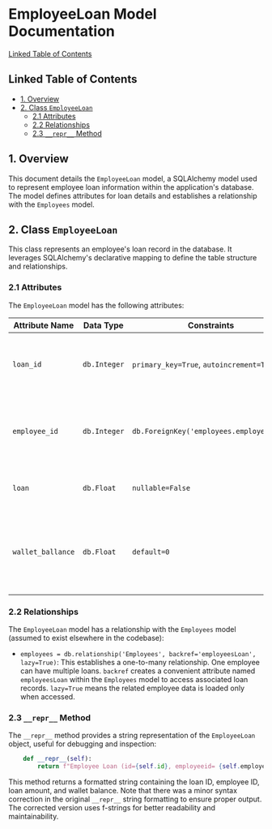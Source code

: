 # EmployeeLoan Model Documentation

[Linked Table of Contents](#linked-table-of-contents)

## Linked Table of Contents

* [1. Overview](#1-overview)
* [2. Class `EmployeeLoan`](#2-class-employeeLoan)
    * [2.1 Attributes](#21-attributes)
    * [2.2 Relationships](#22-relationships)
    * [2.3 `__repr__` Method](#23-__repr__-method)


## 1. Overview

This document details the `EmployeeLoan` model, a SQLAlchemy model used to represent employee loan information within the application's database.  The model defines attributes for loan details and establishes a relationship with the `Employees` model.


## 2. Class `EmployeeLoan`

This class represents an employee's loan record in the database.  It leverages SQLAlchemy's declarative mapping to define the table structure and relationships.


### 2.1 Attributes

The `EmployeeLoan` model has the following attributes:

| Attribute Name        | Data Type | Constraints                               | Description                                         |
|-----------------------|------------|-------------------------------------------|-----------------------------------------------------|
| `loan_id`             | `db.Integer` | `primary_key=True`, `autoincrement=True` | Unique identifier for the loan record. Auto-incrementing. |
| `employee_id`         | `db.Integer` | `db.ForeignKey('employees.employee_id')` | Foreign key referencing the `employee_id` in the `Employees` table. |
| `loan`                | `db.Float`   | `nullable=False`                         | The amount of the loan.  Cannot be null.             |
| `wallet_ballance`     | `db.Float`   | `default=0`                              | The employee's wallet balance associated with this loan. Defaults to 0. |


### 2.2 Relationships

The `EmployeeLoan` model has a relationship with the `Employees` model (assumed to exist elsewhere in the codebase):

* `employees = db.relationship('Employees', backref='employeesLoan', lazy=True)`: This establishes a one-to-many relationship. One employee can have multiple loans.  `backref` creates a convenient attribute named `employeesLoan` within the `Employees` model to access associated loan records. `lazy=True` means the related employee data is loaded only when accessed.


### 2.3 `__repr__` Method

The `__repr__` method provides a string representation of the `EmployeeLoan` object, useful for debugging and inspection:

```python
    def __repr__(self):
        return f"Employee Loan (id={self.id}, employeeid= {self.employee_id}, loan={self.loan}, walletbalance={self.wallet_ballance})"
```

This method returns a formatted string containing the loan ID, employee ID, loan amount, and wallet balance. Note that there was a minor syntax correction in the original `__repr__`  string formatting to ensure proper output.  The corrected version uses f-strings for better readability and maintainability.
